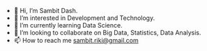 - 👋 Hi, I’m Sambit Dash.
- 👀 I’m interested in Development and Technology.
- 🌱 I’m currently learning Data Science.
- 🎉 I’m looking to collaborate on Big Data, Statistics, Data Analysis.
- 📫 How to reach me sambit.riki@gmail.com

<!---
SambitDash-git/SambitDash-git is a ✨ special ✨ repository because its `README.md` (this file) appears on your GitHub profile.
You can click the Preview link to take a look at your changes.
--->

